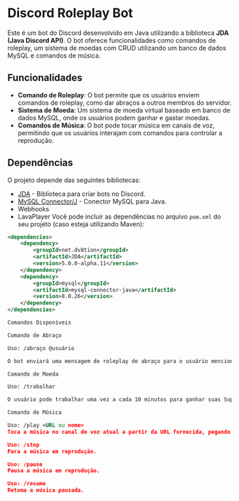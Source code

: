 
# Discord Roleplay Bot

Este é um bot do Discord desenvolvido em Java utilizando a biblioteca **JDA (Java Discord API)**. O bot oferece funcionalidades como comandos de roleplay, um sistema de moedas com CRUD utilizando um banco de dados MySQL e comandos de música.

## Funcionalidades

- **Comando de Roleplay**: O bot permite que os usuários enviem comandos de roleplay, como dar abraços a outros membros do servidor.
- **Sistema de Moeda**: Um sistema de moeda virtual baseado em banco de dados MySQL, onde os usuários podem ganhar e gastar moedas.
- **Comandos de Música**: O bot pode tocar música em canais de voz, permitindo que os usuários interajam com comandos para controlar a reprodução.

## Dependências

O projeto depende das seguintes bibliotecas:

- [JDA](https://github.com/DV8FromTheWorld/JDA) - Biblioteca para criar bots no Discord.
- [MySQL Connector/J](https://dev.mysql.com/downloads/connector/j/) - Conector MySQL para Java.
- Webhooks
- LavaPlayer
Você pode incluir as dependências no arquivo `pom.xml` do seu projeto (caso esteja utilizando Maven):

```xml
<dependencies>
    <dependency>
        <groupId>net.dv8tion</groupId>
        <artifactId>JDA</artifactId>
        <version>5.0.0-alpha.11</version>
    </dependency>
    <dependency>
        <groupId>mysql</groupId>
        <artifactId>mysql-connector-java</artifactId>
        <version>8.0.26</version>
    </dependency>
</dependencies>

Comandos Disponíveis

Comando de Abraço

Uso: /abraço @usuário

O bot enviará uma mensagem de roleplay de abraço para o usuário mencionado.

Comando de Moeda

Uso: /trabalhar

O usuário pode trabalhar uma vez a cada 10 minutos para ganhar suas Super Coins

Comando de Música

Uso: /play <URL ou nome>
Toca a música no canal de voz atual a partir da URL fornecida, pegando músicas do soundcloud

Uso: /stop
Para a música em reprodução.

Uso: /pause
Pausa a música em reprodução.

Uso: /resume
Retoma a música pausada.




